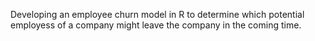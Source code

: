 Developing an employee churn model in R to determine which potential employess of a company might leave the company in the coming time. 
